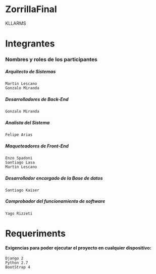 # ZorrillaFinal
KLLARMS
# Integrantes
### Nombres y roles de los participantes
##### Arquitecto de Sistemas 

    Martin Lescano
    Gonzalo Miranda
    
##### Desarrolladores de Back-End

    Gonzalo Miranda

##### Analista del Sistema

    Felipe Arias

##### Maqueteadores de Front-End

    Enzo Spadoni
    Santiago Lasa
    Martin Lescano

##### Desarrollador encargado de la Base de datos

    Santiago Kaiser

##### Comprobador del funcionamiento de software

    Yago Rizzeti


# Requeriments
#### Exigencias para poder ejecutar el proyecto en cualquier dispositivo:

    Django 2
    Python 2.7
    BootStrap 4
